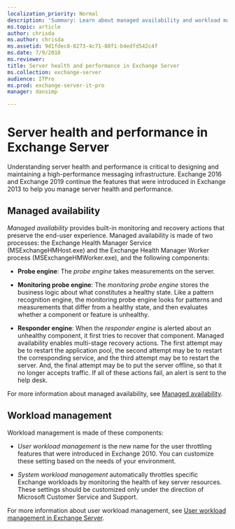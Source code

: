 ```yaml
---
localization_priority: Normal
description: 'Summary: Learn about managed availability and workload management in Exchange Server.'
ms.topic: article
author: chrisda
ms.author: chrisda
ms.assetid: 9d1fdec8-8273-4c71-88f1-b4edfd542c4f
ms.date: 7/9/2018
ms.reviewer: 
title: Server health and performance in Exchange Server
ms.collection: exchange-server
audience: ITPro
ms.prod: exchange-server-it-pro
manager: dansimp

---
```


# Server health and performance in Exchange Server

Understanding server health and performance is critical to designing and maintaining a high-performance messaging infrastructure. Exchange 2016 and Exchange 2019 continue the features that were introduced in Exchange 2013 to help you manage server health and performance.

## Managed availability

 *Managed availability* provides built-in monitoring and recovery actions that preserve the end-user experience. Managed availability is made of two processes: the Exchange Health Manager Service (MSExchangeHMHost.exe) and the Exchange Health Manager Worker process (MSExchangeHMWorker.exe), and the following components:

- **Probe engine**: The *probe engine* takes measurements on the server.

- **Monitoring probe engine**: The *monitoring probe engine* stores the business logic about what constitutes a healthy state. Like a pattern recognition engine, the monitoring probe engine looks for patterns and measurements that differ from a healthy state, and then evaluates whether a component or feature is unhealthy.

- **Responder engine**: When the *responder engine* is alerted about an unhealthy component, it first tries to recover that component. Managed availability enables multi-stage recovery actions. The first attempt may be to restart the application pool, the second attempt may be to restart the corresponding service, and the third attempt may be to restart the server. And, the final attempt may be to put the server offline, so that it no longer accepts traffic. If all of these actions fail, an alert is sent to the help desk.

For more information about managed availability, see [Managed availability](../high-availability/managed-availability/managed-availability.md).

## Workload management

Workload management is made of these components:

- *User workload management* is the new name for the user throttling features that were introduced in Exchange 2010. You can customize these setting based on the needs of your environment.

- *System workload management* automatically throttles specific Exchange workloads by monitoring the health of key server resources. These settings should be customized only under the direction of Microsoft Customer Service and Support.

For more information about user workload management, see [User workload management in Exchange Server](workload-management.md).



